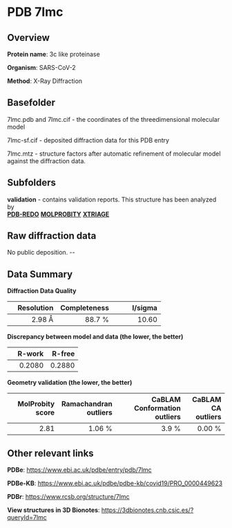 # PDB 7lmc

## Overview

**Protein name**: 3c like proteinase

**Organism**: SARS-CoV-2

**Method**: X-Ray Diffraction



## Basefolder

7lmc.pdb and 7lmc.cif - the coordinates of the threedimensional molecular model

7lmc-sf.cif - deposited diffraction data for this PDB entry

7lmc.mtz - structure factors after automatic refinement of molecular model against the diffraction data.

## Subfolders





**validation** - contains validation reports. This structure has been analyzed by <br> [**PDB-REDO**](https://github.com/thorn-lab/coronavirus_structural_task_force/tree/master/pdb/3c_like_proteinase/SARS-CoV-2/7lmc/validation/pdb-redo) [**MOLPROBITY**](https://github.com/thorn-lab/coronavirus_structural_task_force/tree/master/pdb/3c_like_proteinase/SARS-CoV-2/7lmc/validation/molprobity) [**XTRIAGE**](https://github.com/thorn-lab/coronavirus_structural_task_force/blob/master/pdb/3c_like_proteinase/SARS-CoV-2/7lmc/validation/Xtriage_output.log)   



## Raw diffraction data

No public deposition. --<br> 

## Data Summary
**Diffraction Data Quality**

|   | Resolution | Completeness| I/sigma |
|---|-------------:|----------------:|--------------:|
|   |2.98 Å|88.7  %|<img width=50/>10.60|

**Discrepancy between model and data (the lower, the better)**

|   | **R-work**| **R-free**   
|---|-------------:|----------------:|           
||  0.2080|  0.2880|

**Geometry validation (the lower, the better)**

|   |**MolProbity<br>score**| **Ramachandran<br>outliers** | **CaBLAM<br>Conformation outliers** | **CaBLAM<br>CA outliers** |
|---|-------------:|----------------:|----------------:|----------------:|
||  2.81|  1.06 %|3.9 %|0.00 %|

 

 



## Other relevant links 
**PDBe**:  https://www.ebi.ac.uk/pdbe/entry/pdb/7lmc

**PDBe-KB**: https://www.ebi.ac.uk/pdbe/pdbe-kb/covid19/PRO_0000449623 
 
**PDBr**: https://www.rcsb.org/structure/7lmc 

**View structures in 3D Bionotes**: https://3dbionotes.cnb.csic.es/?queryId=7lmc


